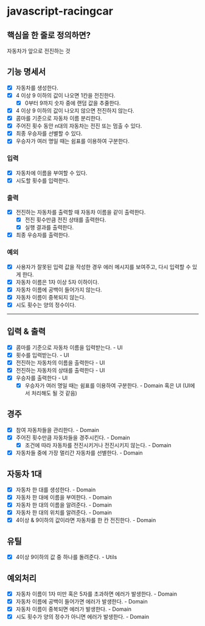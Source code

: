 # javascript-racingcar

## 핵심을 한 줄로 정의하면?

자동차가 앞으로 전진하는 것

## 기능 명세서

- [x] 자동차를 생성한다.
- [x] 4 이상 9 이하의 값이 나오면 1칸을 전진한다.
  - [x] 0부터 9까지 숫자 중에 랜덤 값을 추줄한다.
- [x] 4 이상 9 이하의 값이 나오지 않으면 전진하지 않는다.
- [x] 콤마를 기준으로 자동차 이름 분리한다.
- [x] 주어진 횟수 동안 n대의 자동차는 전진 또는 멈출 수 있다.
- [x] 최종 우승자를 선별할 수 있다.
- [x] 우승자가 여러 명일 때는 쉼표를 이용하여 구분한다.

### 입력

- [x] 자동차에 이름을 부여할 수 있다.
- [x] 시도할 횟수를 입력한다.

### 출력

- [x] 전진하는 자동차를 출력할 때 자동차 이름을 같이 출력한다.
  - [x] 전진 횟수만큼 전진 상태를 출력한다.
  - [x] 실행 결과를 출력한다.
- [x] 최종 우승자를 출력한다.

### 예외

- [x] 사용자가 잘못된 입력 값을 작성한 경우 에러 메시지를 보여주고, 다시 입력할 수 있게 한다.
- [x] 자동차 이름은 1자 이상 5자 이하이다.
- [x] 자동차 이름에 공백이 들어가지 않는다.
- [x] 자동차 이름이 중복되지 않는다.
- [x] 시도 횟수는 양의 정수이다.

---

## 입력 & 출력

- [x] 콤마를 기준으로 자동차 이름을 입력받는다. - UI
- [x] 횟수를 입력받는다. - UI
- [x] 전진하는 자동차의 이름을 출력한다 - UI
- [x] 전진하는 자동차의 상태를 출력한다 - UI
- [x] 우승자를 출력한다 - UI
  - [x] 우승자가 여러 명일 때는 쉼표를 이용하여 구분한다. - Domain 혹은 UI (UI에서 처리해도 될 것 같음)

## 경주

- [x] 참여 자동차들을 관리한다. - Domain
- [x] 주어진 횟수만큼 자동차들을 경주시킨다. - Domain
  - [x] 조건에 따라 자동차를 전진시키거나 전진시키지 않는다. - Domain
- [x] 자동차들 중에 가장 멀리간 자동차를 선별한다. - Domain

## 자동차 1대

- [x] 자동차 한 대를 생성한다. - Domain
- [x] 자동차 한 대에 이름을 부여한다. - Domain
- [x] 자동차 한 대의 이름을 알려준다. - Domain
- [x] 자동차 한 대의 위치를 알려준다. - Domain
- [x] 4이상 & 9이하의 값이라면 자동차를 한 칸 전진한다. - Domain

## 유틸

- [x] 4이상 9이하의 값 중 하나를 돌려준다. - Utils

## 예외처리

- [x] 자동차 이름이 1자 미만 혹은 5자를 초과하면 에러가 발생한다. - Domain
- [x] 자동차 이름에 공백이 들어가면 에러가 발생한다. - Domain
- [x] 자동차 이름이 중복되면 에러가 발생한다. - Domain
- [x] 시도 횟수가 양의 정수가 아니면 에러가 발생한다. - Domain
